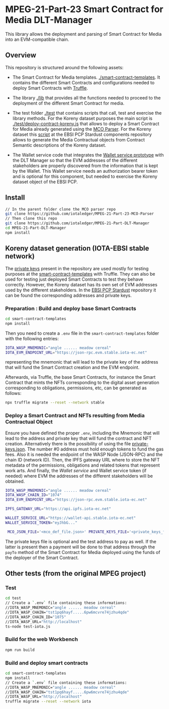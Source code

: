 # MPEG-21-Part-23 Smart Contract for Media DLT-Manager

This library allows the deployment and parsing of Smart Contract for Media into an EVM-compatible chain.

## Overview

This repository is structured around the following assets:

* The Smart Contract for Media templates. [./smart-contract-templates](./smart-contract-templates/). It contains the different Smart Contracts and configurations needed to deploy Smart Contracts with [Truffle](https://trufflesuite.com/).

* The library [./lib](./lib/) that provides all the functions needed to proceed to the deployment of the different Smart Contract for media.

* The test folder [./test](./test/) that contains scripts that call, test and exercise the library methods. For the Koreny dataset purposes the main script is [./test/deploy-contract-koreny.js](./test/deploy-contract-koreny.js) that allows to deploy a Smart Contract for Media already generated using the [MCO Parser](https://github.com/iotaledger/MPEG-21-Part-23-MCO-Parser). For the Koreny dataset this [script](https://github.com/iotaledger/ebsi-stardust-components/blob/master/demos/ipr-use-case/european-ghosts/generate-all.sh) at the EBSI PCP Stardust components repository allows to generate the Media Contractual objects from Contract Semantic descriptions of the Koreny dataset.

* The Wallet service code that integrates the [Wallet service prototype](https://github.com/iotaledger/ebsi-stardust-components/blob/master/demos/ipr-use-case/european-ghosts/generate-all.sh) with the DLT Manager so that the EVM addresses of the different stakeholders are properly discovered from the information that is kept by the Wallet. This Wallet service needs an authorization bearer token and is optional for this component, but needed to exercise the Koreny dataset object of the EBSI PCP. 

## Install

```sh
// In the parent folder clone the MCO parser repo
git clone https://github.com/iotaledger/MPEG-21-Part-23-MCO-Parser
// Then clone this repo
git clone https://github.com/iotaledger/MPEG-21-Part-DLT-Manager
cd MPEG-21-Part-DLT-Manager
npm install
```

## Koreny dataset generation (IOTA-EBSI stable network)

The [private keys](./private-keys.json) present in the repository are used mostly for testing purposes at the [smart-contract-templates](./smart-contract-templates/) with Truffle. They can also be used for testing just deployed Smart Contracts to test they behave correctly. However, the Koreny dataset has its own set of EVM addresses used by the different stakeholders. In the [EBSI PCP Stardust](https://github.com/iotaledger/ebsi-stardust-components/tree/master/demos/ipr-use-case/european-ghosts/identity/dataset/claims) repository it can be found the corresponding addresses and private keys. 

### Preparation : Build and deploy base Smart Contracts

```sh
cd smart-contract-templates
npm install
```

Then you need to create a `.env` file in the `smart-contract-templates` folder with the following entries:

```sh
IOTA_WASP_MNEMONIC="angle ...... meadow cereal"
IOTA_EVM_ENDPOINT_URL="https://json-rpc.evm.stable.iota-ec.net"
```

representing the mnemonic that will lead to the private key of the address that will fund the Smart Contract creation and the EVM endpoint.

Afterwards, via Truffle, the base Smart Contracts, for instance the Smart Contract that mints the NFTs corresponding to the digital asset generation corresponding to obligations, permissions, etc, can be generated as follows: 

```sh
npx truffle migrate --reset --network stable
```

### Deploy a Smart Contract and NFTs resulting from Media Contractual Object

Ensure you have defined the proper `.env`, including the Mnemonic that will lead to the address and private key that will fund the contract and NFT creation. Alternatively there is the possibility of using the file [private-keys.json](./private-keys-json). The number #0 address must hold enough tokens to fund the gas fees. Also it is needed the endpoint of the WASP Node (JSON-RPC) and the chain ID (network ID). Then, the IPFS gateway URL where to store the NFT metadata of the permissions, obligations and related tokens that represent work arts. And finally, the *Wallet service* and Wallet service token (if needed) where EVM the addresses of the different stakeholders will be obtained.

```sh
IOTA_WASP_MNEMONIC="angle ...... meadow cereal"
IOTA_WASP_CHAIN_ID="1074"
IOTA_EVM_ENDPOINT_URL="https://json-rpc.evm.stable.iota-ec.net"

IPFS_GATEWAY_URL="https://api.ipfs.iota-ec.net"

WALLET_SERVICE_URL="https://wallet-api.stable.iota-ec.net"
WALLET_SERVICE_TOKEN="eyJhbG..."
```

```sh
 MCO_JSON_FILE='<mco_def_file.json>' PRIVATE_KEYS_FILE='<private_keys_file.json>' TEST_ADDR='<0x1234...>' CONTRACT_TEMPLATE='cascade|default' deploy-contract-koreny npx ts-node ./test/deploy-contract-koreny.js 
```

The private keys file is optional and the test address to pay as well. If the latter is present then a payment will be done to that address through the `payTo` method of the Smart Contract for Media deployed using the funds of the deployer of the Smart Contract.

## Other tests (from the original MPEG project)

### Test

```sh
cd test
// Create a `.env` file containing these informations:
//IOTA_WASP_MNEMONIC="angle ...... meadow cereal"
//IOTA_WASP_CHAIN="tst1pq6hayf.....6pw6mcvre74jzhu4qde"
//IOTA_WASP_CHAIN_ID="1075"
//IOTA_WASP_URL="http://localhost"
ts-node test-iota.js
```

### Build for the web Workbench

```sh
npm run build
```

### Build and deploy smart contracts

```sh
cd smart-contract-templates
npm install
// Create a `.env` file containing these informations:
//IOTA_WASP_MNEMONIC="angle ...... meadow cereal"
//IOTA_WASP_CHAIN="tst1pq6hayf.....6pw6mcvre74jzhu4qde"
//IOTA_WASP_URL="http://localhost"
truffle migrate --reset --network iota
```
